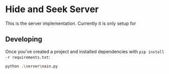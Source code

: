 # Hide and Seek Server

This is the server implementation. Currently it is only setup for 

## Developing

Once you've created a project and installed dependencies with `pip install -r requirements.txt`:

```bash
python .\server\main.py
```
